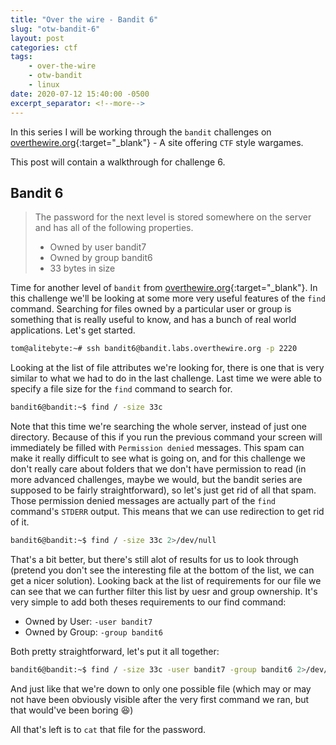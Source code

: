 ```yaml
---
title: "Over the wire - Bandit 6"
slug: "otw-bandit-6"
layout: post
categories: ctf
tags: 
    - over-the-wire
    - otw-bandit
    - linux
date: 2020-07-12 15:40:00 -0500
excerpt_separator: <!--more-->
---
```


In this series I will be working through the `bandit` challenges on [overthewire.org](https://overthewire.org/){:target="_blank"} - A site offering `CTF` style wargames.

This post will contain a walkthrough for challenge 6. 

<!--more-->

## Bandit 6

> The password for the next level is stored somewhere on the server and has all of the following properties.
> - Owned by user bandit7
> - Owned by group bandit6
> - 33 bytes in size

Time for another level of `bandit` from [overthewire.org](https://overthewire.org/wargames/bandit/){:target="_blank"}. In this challenge
we'll be looking at some more very useful features of the `find` command. Searching for files owned by a particular user
or group is something that is really useful to know, and has a bunch of real world applications. Let's get started.

```sh
tom@alitebyte:~# ssh bandit6@bandit.labs.overthewire.org -p 2220
```

Looking at the list of file attributes we're looking for, there is one that is very similar to what we had to do in the last 
challenge. Last time we were able to specify a file size for the `find` command to search for.

```sh
bandit6@bandit:~$ find / -size 33c
```

Note that this time we're searching the whole server, instead of just one directory. Because of this if you run the previous command
your screen will immediately be filled with `Permission denied` messages. This spam can make it really difficult to see what is going on,
and for this challenge we don't really care about folders that we don't have permission to read (in more advanced challenges, maybe we 
would, but the bandit series are supposed to be fairly straightforward), so let's just get rid of all that spam. Those permission denied
messages are actually part of the `find` command's `STDERR` output. This means that we can use redirection to get rid of it.

```sh
bandit6@bandit:~$ find / -size 33c 2>/dev/null
```

That's a bit better, but there's still alot of results for us to look through (pretend you don't see the interesting file at the bottom 
of the list, we can get a nicer solution). Looking back at the list of requirements for our file we can see that we can further filter
this list by uesr and group ownership. It's very simple to add both theses requirements to our find command:

- Owned by User: `-user bandit7`
- Owned by Group: `-group bandit6`

Both pretty straightforward, let's put it all together:

```sh
bandit6@bandit:~$ find / -size 33c -user bandit7 -group bandit6 2>/dev/null
```

And just like that we're down to only one possible file (which may or may not have been obviously visible after the very first command we
ran, but that would've been boring :satisfied:)

All that's left is to `cat` that file for the password.

